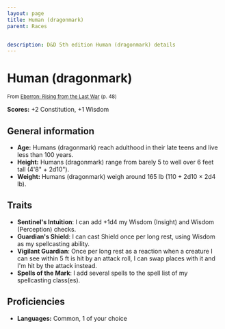 ```yaml
---
layout: page
title: Human (dragonmark)
parent: Races


description: D&D 5th edition Human (dragonmark) details
---
```


# Human (dragonmark)

<small>From <a target="_blank" href="https://dnd.wizards.com/products/tabletop-games/rpg-products/eberron">Eberron: Rising from the Last War</a> (p. 48)</small>

**Scores:** +2 Constitution, +1 Wisdom

## General information

- **Age:** Humans (dragonmark) reach adulthood in their late teens and live less than 100 years.
- **Height:** Humans (dragonmark) range from barely 5 to well over 6 feet tall (4'8" + 2d10").
- **Weight:** Humans (dragonmark) weigh around 165 lb (110 + 2d10 × 2d4 lb).

## Traits

- **Sentinel's Intuition**: I can add +1d4 my Wisdom (Insight) and Wisdom (Perception) checks.
- **Guardian's Shield**: I can cast Shield once per long rest, using Wisdom as my spellcasting ability.
- **Vigilant Guardian**: Once per long rest as a reaction when a creature I can see within 5 ft is hit by an attack roll, I can swap places with it and I'm hit by the attack instead.
- **Spells of the Mark**: I add several spells to the spell list of my spellcasting class(es).

## Proficiencies

- **Languages:** Common, 1 of your choice